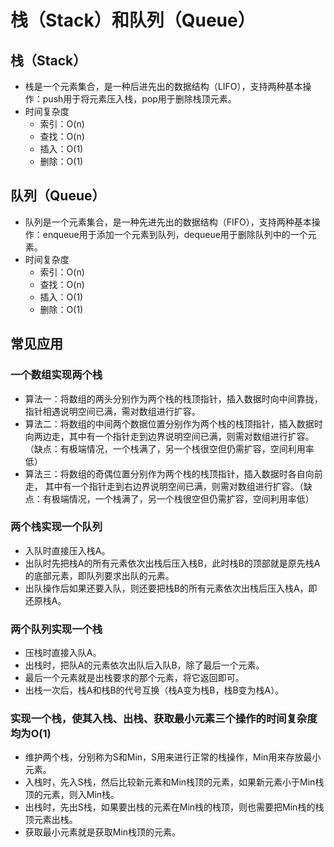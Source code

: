# 栈（Stack）和队列（Queue）

## 栈（Stack）
* 栈是一个元素集合，是一种后进先出的数据结构（LIFO），支持两种基本操作：push用于将元素压入栈，pop用于删除栈顶元素。
* 时间复杂度
    * 索引：O(n)
    * 查找：O(n)
    * 插入：O(1)
    * 删除：O(1)

## 队列（Queue）
* 队列是一个元素集合，是一种先进先出的数据结构（FIFO），支持两种基本操作：enqueue用于添加一个元素到队列，dequeue用于删除队列中的一个元素。
* 时间复杂度
    * 索引：O(n)
    * 查找：O(n)
    * 插入：O(1)
    * 删除：O(1)

## 常见应用

### 一个数组实现两个栈
* 算法一：将数组的两头分别作为两个栈的栈顶指针，插入数据时向中间靠拢，指针相遇说明空间已满，需对数组进行扩容。
* 算法二：将数组的中间两个数据位置分别作为两个栈的栈顶指针，插入数据时向两边走，其中有一个指针走到边界说明空间已满，则需对数组进行扩容。（缺点：有极端情况，一个栈满了，另一个栈很空但仍需扩容，空间利用率低）
* 算法三：将数组的奇偶位置分别作为两个栈的栈顶指针，插入数据时各自向前走， 其中有一个指针走到右边界说明空间已满，则需对数组进行扩容。（缺点：有极端情况，一个栈满了，另一个栈很空但仍需扩容，空间利用率低）

### 两个栈实现一个队列
* 入队时直接压入栈A。
* 出队时先把栈A的所有元素依次出栈后压入栈B，此时栈B的顶部就是原先栈A的底部元素，即队列要求出队的元素。
* 出队操作后如果还要入队，则还要把栈B的所有元素依次出栈后压入栈A，即还原栈A。

### 两个队列实现一个栈
* 压栈时直接入队A。
* 出栈时，把队A的元素依次出队后入队B，除了最后一个元素。
* 最后一个元素就是出栈要求的那个元素，将它返回即可。
* 出栈一次后，栈A和栈B的代号互换（栈A变为栈B，栈B变为栈A）。

### 实现一个栈，使其入栈、出栈、获取最小元素三个操作的时间复杂度均为O(1)
* 维护两个栈，分别称为S和Min，S用来进行正常的栈操作，Min用来存放最小元素。
* 入栈时，先入S栈，然后比较新元素和Min栈顶的元素，如果新元素小于Min栈顶的元素，则入Min栈。
* 出栈时，先出S栈，如果要出栈的元素在Min栈的栈顶，则也需要把Min栈的栈顶元素出栈。
* 获取最小元素就是获取Min栈顶的元素。

